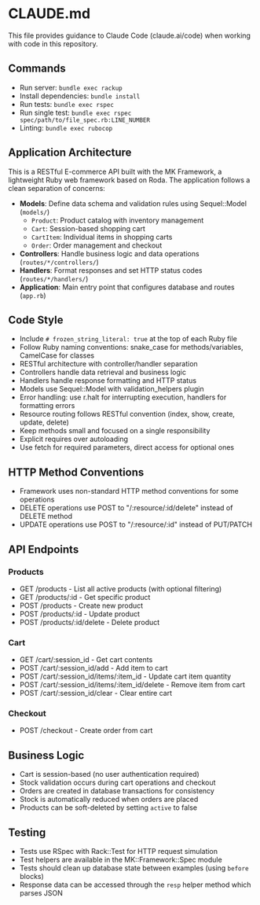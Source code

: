 # CLAUDE.md

This file provides guidance to Claude Code (claude.ai/code) when working with code in this repository.

## Commands
- Run server: `bundle exec rackup`
- Install dependencies: `bundle install`
- Run tests: `bundle exec rspec`
- Run single test: `bundle exec rspec spec/path/to/file_spec.rb:LINE_NUMBER`
- Linting: `bundle exec rubocop`

## Application Architecture
This is a RESTful E-commerce API built with the MK Framework, a lightweight Ruby web framework based on Roda. The application follows a clean separation of concerns:

- **Models**: Define data schema and validation rules using Sequel::Model (`models/`)
  - `Product`: Product catalog with inventory management
  - `Cart`: Session-based shopping cart
  - `CartItem`: Individual items in shopping carts
  - `Order`: Order management and checkout
- **Controllers**: Handle business logic and data operations (`routes/*/controllers/`)
- **Handlers**: Format responses and set HTTP status codes (`routes/*/handlers/`)
- **Application**: Main entry point that configures database and routes (`app.rb`)

## Code Style
- Include `# frozen_string_literal: true` at the top of each Ruby file
- Follow Ruby naming conventions: snake_case for methods/variables, CamelCase for classes
- RESTful architecture with controller/handler separation
- Controllers handle data retrieval and business logic
- Handlers handle response formatting and HTTP status
- Models use Sequel::Model with validation_helpers plugin
- Error handling: use r.halt for interrupting execution, handlers for formatting errors
- Resource routing follows RESTful convention (index, show, create, update, delete)
- Keep methods small and focused on a single responsibility
- Explicit requires over autoloading
- Use fetch for required parameters, direct access for optional ones

## HTTP Method Conventions
- Framework uses non-standard HTTP method conventions for some operations
- DELETE operations use POST to "/:resource/:id/delete" instead of DELETE method
- UPDATE operations use POST to "/:resource/:id" instead of PUT/PATCH

## API Endpoints

### Products
- GET /products - List all active products (with optional filtering)
- GET /products/:id - Get specific product
- POST /products - Create new product
- POST /products/:id - Update product
- POST /products/:id/delete - Delete product

### Cart
- GET /cart/:session_id - Get cart contents
- POST /cart/:session_id/add - Add item to cart
- POST /cart/:session_id/items/:item_id - Update cart item quantity
- POST /cart/:session_id/items/:item_id/delete - Remove item from cart
- POST /cart/:session_id/clear - Clear entire cart

### Checkout
- POST /checkout - Create order from cart

## Business Logic
- Cart is session-based (no user authentication required)
- Stock validation occurs during cart operations and checkout
- Orders are created in database transactions for consistency
- Stock is automatically reduced when orders are placed
- Products can be soft-deleted by setting `active` to false

## Testing
- Tests use RSpec with Rack::Test for HTTP request simulation
- Test helpers are available in the MK::Framework::Spec module
- Tests should clean up database state between examples (using `before` blocks)
- Response data can be accessed through the `resp` helper method which parses JSON